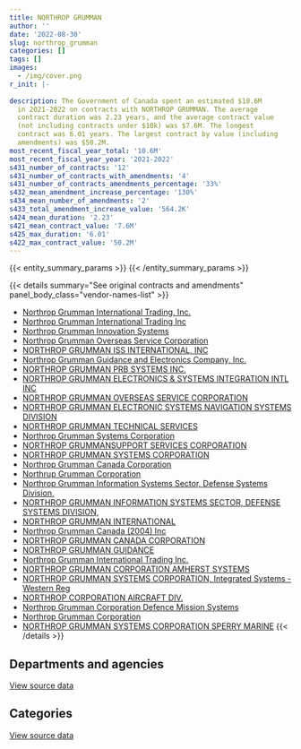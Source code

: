 ```yaml
---
title: NORTHROP GRUMMAN
author: ''
date: '2022-08-30'
slug: northrop_grumman
categories: []
tags: []
images:
  - /img/cover.png
r_init: |-
  
description: The Government of Canada spent an estimated $10.6M
  in 2021-2022 on contracts with NORTHROP GRUMMAN. The average
  contract duration was 2.23 years, and the average contract value
  (not including contracts under $10k) was $7.6M. The longest
  contract was 6.01 years. The largest contract by value (including
  amendments) was $50.2M.
most_recent_fiscal_year_total: '10.6M'
most_recent_fiscal_year_year: '2021-2022'
s431_number_of_contracts: '12'
s431_number_of_contracts_with_amendments: '4'
s431_number_of_contracts_amendments_percentage: '33%'
s432_mean_amendment_increase_percentage: '130%'
s434_mean_number_of_amendments: '2'
s433_total_amendment_increase_value: '564.2K'
s424_mean_duration: '2.23'
s421_mean_contract_value: '7.6M'
s425_max_duration: '6.01'
s422_max_contract_value: '50.2M'
---
```


<script src="/rmarkdown-libs/htmlwidgets/htmlwidgets.js"></script>
<link href="/rmarkdown-libs/datatables-css/datatables-crosstalk.css" rel="stylesheet" />
<script src="/rmarkdown-libs/datatables-binding/datatables.js"></script>
<script src="/rmarkdown-libs/jquery/jquery-3.6.0.min.js"></script>
<link href="/rmarkdown-libs/dt-core-bootstrap/css/dataTables.bootstrap.min.css" rel="stylesheet" />
<link href="/rmarkdown-libs/dt-core-bootstrap/css/dataTables.bootstrap.extra.css" rel="stylesheet" />
<script src="/rmarkdown-libs/dt-core-bootstrap/js/jquery.dataTables.min.js"></script>
<script src="/rmarkdown-libs/dt-core-bootstrap/js/dataTables.bootstrap.min.js"></script>
<link href="/rmarkdown-libs/crosstalk/css/crosstalk.min.css" rel="stylesheet" />
<script src="/rmarkdown-libs/crosstalk/js/crosstalk.min.js"></script>
<script src="/rmarkdown-libs/htmlwidgets/htmlwidgets.js"></script>
<link href="/rmarkdown-libs/datatables-css/datatables-crosstalk.css" rel="stylesheet" />
<script src="/rmarkdown-libs/datatables-binding/datatables.js"></script>
<script src="/rmarkdown-libs/jquery/jquery-3.6.0.min.js"></script>
<link href="/rmarkdown-libs/dt-core-bootstrap/css/dataTables.bootstrap.min.css" rel="stylesheet" />
<link href="/rmarkdown-libs/dt-core-bootstrap/css/dataTables.bootstrap.extra.css" rel="stylesheet" />
<script src="/rmarkdown-libs/dt-core-bootstrap/js/jquery.dataTables.min.js"></script>
<script src="/rmarkdown-libs/dt-core-bootstrap/js/dataTables.bootstrap.min.js"></script>
<link href="/rmarkdown-libs/crosstalk/css/crosstalk.min.css" rel="stylesheet" />
<script src="/rmarkdown-libs/crosstalk/js/crosstalk.min.js"></script>

{{< entity_summary_params >}}
{{< /entity_summary_params >}}

{{< details summary="See original contracts and amendments" panel_body_class="vendor-names-list" >}}
- [Northrop Grumman International Trading, Inc.](https://search.open.canada.ca/en/ct/?sort=contract_value_f%20desc&page=1&search_text=%22Northrop%20Grumman%20International%20Trading%2c%20Inc.%22)
- [Northrop Grumman International Trading Inc](https://search.open.canada.ca/en/ct/?sort=contract_value_f%20desc&page=1&search_text=%22Northrop%20Grumman%20International%20Trading%20Inc%22)
- [Northrop Grumman Innovation Systems](https://search.open.canada.ca/en/ct/?sort=contract_value_f%20desc&page=1&search_text=%22Northrop%20Grumman%20Innovation%20Systems%22)
- [Northrop Grumman Overseas Service Corporation](https://search.open.canada.ca/en/ct/?sort=contract_value_f%20desc&page=1&search_text=%22Northrop%20Grumman%20Overseas%20Service%20Corporation%22)
- [NORTHROP GRUMMAN ISS INTERNATIONAL, INC](https://search.open.canada.ca/en/ct/?sort=contract_value_f%20desc&page=1&search_text=%22NORTHROP%20GRUMMAN%20ISS%20INTERNATIONAL%2c%20INC%22)
- [Northrop Grumman Guidance and Electronics Company, Inc.](https://search.open.canada.ca/en/ct/?sort=contract_value_f%20desc&page=1&search_text=%22Northrop%20Grumman%20Guidance%20and%20Electronics%20Company%2c%20Inc.%22)
- [NORTHROP GRUMMAN PRB SYSTEMS INC.](https://search.open.canada.ca/en/ct/?sort=contract_value_f%20desc&page=1&search_text=%22NORTHROP%20GRUMMAN%20PRB%20SYSTEMS%20INC.%22)
- [NORTHROP GRUMMAN ELECTRONICS & SYSTEMS INTEGRATION INTL INC](https://search.open.canada.ca/en/ct/?sort=contract_value_f%20desc&page=1&search_text=%22NORTHROP%20GRUMMAN%20ELECTRONICS%20%26%20SYSTEMS%20INTEGRATION%20INTL%20INC%22)
- [NORTHROP GRUMMAN OVERSEAS SERVICE CORPORATION](https://search.open.canada.ca/en/ct/?sort=contract_value_f%20desc&page=1&search_text=%22NORTHROP%20GRUMMAN%20OVERSEAS%20SERVICE%20CORPORATION%22)
- [NORTHROP GRUMMAN ELECTRONIC SYSTEMS NAVIGATION SYSTEMS DIVISION](https://search.open.canada.ca/en/ct/?sort=contract_value_f%20desc&page=1&search_text=%22NORTHROP%20GRUMMAN%20ELECTRONIC%20SYSTEMS%20%20NAVIGATION%20SYSTEMS%20DIVISION%22)
- [NORTHROP GRUMMAN TECHNICAL SERVICES](https://search.open.canada.ca/en/ct/?sort=contract_value_f%20desc&page=1&search_text=%22NORTHROP%20GRUMMAN%20TECHNICAL%20SERVICES%22)
- [Northrop Grumman Systems Corporation](https://search.open.canada.ca/en/ct/?sort=contract_value_f%20desc&page=1&search_text=%22Northrop%20Grumman%20Systems%20Corporation%22)
- [NORTHROP GRUMMANSUPPORT SERVICES CORPORATION](https://search.open.canada.ca/en/ct/?sort=contract_value_f%20desc&page=1&search_text=%22NORTHROP%20GRUMMANSUPPORT%20SERVICES%20CORPORATION%22)
- [NORTHROP GRUMMAN SYSTEMS CORPORATION](https://search.open.canada.ca/en/ct/?sort=contract_value_f%20desc&page=1&search_text=%22NORTHROP%20GRUMMAN%20SYSTEMS%20CORPORATION%22)
- [Northrop Grumman Canada Corporation](https://search.open.canada.ca/en/ct/?sort=contract_value_f%20desc&page=1&search_text=%22Northrop%20Grumman%20Canada%20Corporation%22)
- [Northrup Grumman Corporation](https://search.open.canada.ca/en/ct/?sort=contract_value_f%20desc&page=1&search_text=%22Northrup%20Grumman%20Corporation%22)
- [Northrop Grumman Information Systems Sector, Defense Systems Division,](https://search.open.canada.ca/en/ct/?sort=contract_value_f%20desc&page=1&search_text=%22Northrop%20Grumman%20Information%20Systems%20Sector%2c%20Defense%20Systems%20Division%2c%22)
- [NORTHROP GRUMMAN INFORMATION SYSTEMS SECTOR, DEFENSE SYSTEMS DIVISION,](https://search.open.canada.ca/en/ct/?sort=contract_value_f%20desc&page=1&search_text=%22NORTHROP%20GRUMMAN%20INFORMATION%20SYSTEMS%20SECTOR%2c%20DEFENSE%20SYSTEMS%20DIVISION%2c%22)
- [NORTHROP GRUMMAN INTERNATIONAL](https://search.open.canada.ca/en/ct/?sort=contract_value_f%20desc&page=1&search_text=%22NORTHROP%20GRUMMAN%20INTERNATIONAL%22)
- [Northrop Grumman Canada (2004) Inc](https://search.open.canada.ca/en/ct/?sort=contract_value_f%20desc&page=1&search_text=%22Northrop%20Grumman%20Canada%20%282004%29%20Inc%22)
- [NORTHROP GRUMMAN CANADA CORPORATION](https://search.open.canada.ca/en/ct/?sort=contract_value_f%20desc&page=1&search_text=%22NORTHROP%20GRUMMAN%20CANADA%20CORPORATION%22)
- [NORTHROP GRUMMAN GUIDANCE](https://search.open.canada.ca/en/ct/?sort=contract_value_f%20desc&page=1&search_text=%22NORTHROP%20GRUMMAN%20GUIDANCE%22)
- [Northrop Grumman International Trading Inc.](https://search.open.canada.ca/en/ct/?sort=contract_value_f%20desc&page=1&search_text=%22Northrop%20Grumman%20International%20Trading%20Inc.%22)
- [NORTHROP GRUMMAN CORPORATION AMHERST SYSTEMS](https://search.open.canada.ca/en/ct/?sort=contract_value_f%20desc&page=1&search_text=%22NORTHROP%20GRUMMAN%20CORPORATION%20%20AMHERST%20SYSTEMS%22)
- [NORTHROP GRUMMAN SYSTEMS CORPORATION, Integrated Systems - Western Reg](https://search.open.canada.ca/en/ct/?sort=contract_value_f%20desc&page=1&search_text=%22NORTHROP%20GRUMMAN%20SYSTEMS%20CORPORATION%2c%20Integrated%20Systems%20-%20Western%20Reg%22)
- [NORTHROP CORPORATION AIRCRAFT DIV.](https://search.open.canada.ca/en/ct/?sort=contract_value_f%20desc&page=1&search_text=%22NORTHROP%20CORPORATION%20AIRCRAFT%20DIV.%22)
- [Northrop Grumman Corporation Defence Mission Systems](https://search.open.canada.ca/en/ct/?sort=contract_value_f%20desc&page=1&search_text=%22Northrop%20Grumman%20Corporation%20Defence%20Mission%20Systems%22)
- [Northrop Grumman Corporation](https://search.open.canada.ca/en/ct/?sort=contract_value_f%20desc&page=1&search_text=%22Northrop%20Grumman%20Corporation%22)
- [NORTHROP GRUMMAN SYSTEMS CORPORATION SPERRY MARINE](https://search.open.canada.ca/en/ct/?sort=contract_value_f%20desc&page=1&search_text=%22NORTHROP%20GRUMMAN%20SYSTEMS%20CORPORATION%20SPERRY%20MARINE%22)
{{< /details >}}

## Departments and agencies

<div id="htmlwidget-1" style="width:100%;height:auto;" class="datatables html-widget"></div>
<script type="application/json" data-for="htmlwidget-1">{"x":{"style":"bootstrap","filter":"none","vertical":false,"data":[["<a href=\"/departments/dnd-mdn/\">National Defence<\/a>","<a href=\"/departments/pc/\">Parks Canada<\/a>"],[9253791.11,24959],[10254540.47,null],[11420578.66,null],[10622360.54,null]],"container":"<table class=\"table table-striped table-hover row-border order-column display\">\n  <thead>\n    <tr>\n      <th>Department<\/th>\n      <th>2018-2019<\/th>\n      <th>2019-2020<\/th>\n      <th>2020-2021<\/th>\n      <th>2021-2022<\/th>\n    <\/tr>\n  <\/thead>\n<\/table>","options":{"order":[[4,"desc"]],"pageLength":10,"autoWidth":true,"columnDefs":[{"targets":1,"render":"function(data, type, row, meta) {\n    return type !== 'display' ? data : DTWidget.formatCurrency(data, \"$\", 2, 3, \",\", \".\", true, null);\n  }"},{"targets":2,"render":"function(data, type, row, meta) {\n    return type !== 'display' ? data : DTWidget.formatCurrency(data, \"$\", 2, 3, \",\", \".\", true, null);\n  }"},{"targets":3,"render":"function(data, type, row, meta) {\n    return type !== 'display' ? data : DTWidget.formatCurrency(data, \"$\", 2, 3, \",\", \".\", true, null);\n  }"},{"targets":4,"render":"function(data, type, row, meta) {\n    return type !== 'display' ? data : DTWidget.formatCurrency(data, \"$\", 2, 3, \",\", \".\", true, null);\n  }"},{"width":"16%","targets":[1,2,3,4]},{"className":"dt-right","targets":[1,2,3,4]}],"orderClasses":false}},"evals":["options.columnDefs.0.render","options.columnDefs.1.render","options.columnDefs.2.render","options.columnDefs.3.render"],"jsHooks":[]}</script>
<p class="text-right">
<a href="https://github.com/GoC-Spending/contracts-data/tree/main/data/out/vendors/northrop_grumman/summary_by_fiscal_year_by_department.csv" class="source-data-link btn btn-link">View source data</a>
</p>

## Categories

<div id="htmlwidget-2" style="width:100%;height:auto;" class="datatables html-widget"></div>
<script type="application/json" data-for="htmlwidget-2">{"x":{"style":"bootstrap","filter":"none","vertical":false,"data":[["<a href=\"/categories/facilities_and_construction/\">Facilities and construction<\/a>","<a href=\"/categories/defence/\">Defence<\/a>","<a href=\"/categories/transportation_and_logistics/\">Transportation and logistics<\/a>","<a href=\"/categories/industrial_products_and_services/\">Industrial products and services<\/a>"],[1588859.2,136573.63,24959,7528358.28],[null,198412.26,null,10056128.21],[null,1391926.21,null,10028652.45],[null,593708.09,null,10028652.45]],"container":"<table class=\"table table-striped table-hover row-border order-column display\">\n  <thead>\n    <tr>\n      <th>Category<\/th>\n      <th>2018-2019<\/th>\n      <th>2019-2020<\/th>\n      <th>2020-2021<\/th>\n      <th>2021-2022<\/th>\n    <\/tr>\n  <\/thead>\n<\/table>","options":{"order":[[4,"desc"]],"dom":"t","pageLength":30,"autoWidth":true,"columnDefs":[{"targets":1,"render":"function(data, type, row, meta) {\n    return type !== 'display' ? data : DTWidget.formatCurrency(data, \"$\", 2, 3, \",\", \".\", true, null);\n  }"},{"targets":2,"render":"function(data, type, row, meta) {\n    return type !== 'display' ? data : DTWidget.formatCurrency(data, \"$\", 2, 3, \",\", \".\", true, null);\n  }"},{"targets":3,"render":"function(data, type, row, meta) {\n    return type !== 'display' ? data : DTWidget.formatCurrency(data, \"$\", 2, 3, \",\", \".\", true, null);\n  }"},{"targets":4,"render":"function(data, type, row, meta) {\n    return type !== 'display' ? data : DTWidget.formatCurrency(data, \"$\", 2, 3, \",\", \".\", true, null);\n  }"},{"width":"16%","targets":[1,2,3,4]},{"className":"dt-right","targets":[1,2,3,4]}],"orderClasses":false,"lengthMenu":[10,25,30,50,100]}},"evals":["options.columnDefs.0.render","options.columnDefs.1.render","options.columnDefs.2.render","options.columnDefs.3.render"],"jsHooks":[]}</script>
<p class="text-right">
<a href="https://github.com/GoC-Spending/contracts-data/tree/main/data/out/vendors/northrop_grumman/summary_by_fiscal_year_by_category.csv" class="source-data-link btn btn-link">View source data</a>
</p>
